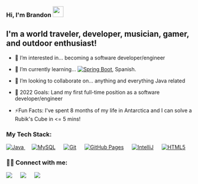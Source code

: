 ### Hi, I'm Brandon <img src="https://github.com/TheDudeThatCode/TheDudeThatCode/blob/master/Assets/Hi.gif" width="29px">
<p align="center"> 
 
 
## I'm a world traveler, developer, musician, gamer, and outdoor enthusiast!
- 👀 I’m interested in... becoming a software developer/engineer
- 🌱 I’m currently learning...  <a href="https://spring.io/projects/spring-boot"><img alt="Spring Boot" src="https://img.shields.io/badge/Spring Boot-6DB33F?style=for-the-badge&logo=springboot&logoColor=white"></a>, Spanish.
  
- 👯 I’m looking to collaborate on... anything and everything Java related
- 🔭 2022 Goals: Land my first full-time position as a software developer/engineer
- ⚡Fun Facts: I've spent 8 months of my life in Antarctica and I can solve a Rubik's Cube in <= 5 mins!
 
### My Tech Stack:
 
 <a href="https://www.java.com/en/">
    <img alt="Java" src="https://img.shields.io/badge/Java-ED8B00?style=for-the-badge&logo=java&logoColor=white"/>
  </a>
  &emsp;
  <a href="https://www.mysql.com/"><img alt="MySQL" src="https://img.shields.io/badge/MySQL-025c88?style=for-the-badge&logo=mysql&logoColor=white"></a>
  &emsp;
  <a href="#"><img alt="Git" src="https://img.shields.io/badge/Git-F05032?style=for-the-badge&logo=git&logoColor=white"></a>
  &emsp;
  <a href="https://www.github.com"><img alt="GitHub Pages" src="https://img.shields.io/badge/GitHub-100000?style=for-the-badge&logo=github&logoColor=white"></a>
  &emsp;
  <a href="https://www.jetbrains.com/idea/"><img alt="IntelliJ" src="https://img.shields.io/badge/IntelliJ-9e04b8?style=for-the-badge&logo=intellijidea&logoColor=white"></a>
  &emsp;
  <a href="https://en.wikipedia.org/wiki/HTML5"><img alt="HTML5" src="https://img.shields.io/badge/HTML5-000000?style=for-the-badge&logo=html5&logoColor=white"></a>
  &emsp;
 
 

  

 ### 🤝🏻 Connect with me:

 <a target="_blank" href="https://www.linkedin.com/in/brandon-kargus-61472338/"><img src="https://img.shields.io/badge/-LinkedIn-0077B5?style=for-the-badge&logo=Linkedin&logoColor=white"></img></a>
&emsp;
<a target="_blank" href="mailto:brandonkargus@gmail.com">
 <img src="https://img.shields.io/badge/-Gmail-D14836?style=for-the-badge&logo=Gmail&logoColor=white"></img></a>
&emsp;
<a target="_blank" href="http://open.spotify.com/user/brandonkargus">
 <img src="https://img.shields.io/badge/-Spotify-1DB954?style=for-the-badge&logo=spotify&logoColor=white"></img></a>



<!---
brandonkargus/brandonkargus is a ✨ special ✨ repository because its `README.md` (this file) appears on your GitHub profile.
You can click the Preview link to take a look at your changes.
--->
